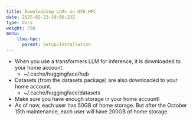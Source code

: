 ```yaml
---
title: Downloading LLMs on UVA HPC
date: 2025-02-23-19:06:23Z
type: docs 
weight: 750
menu: 
    llms-hpc:
      parent: Setup/Installation
---
```



* When you use a transformers LLM for inference, it is downloaded to your home account.
  * ~/.cache/huggingface/hub
* Datasets (from the datasets package) are also downloaded to your home account.
  * ~/.cache/huggingface/datasets
* Make sure you have enough storage in your home account!
* As of now, each user has 50GB of home storage.  But after the October 15th maintenance, each user will have 200GB of home storage.

